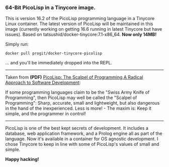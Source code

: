 ### 64-Bit PicoLisp in a Tinycore image.

This is version 16.2 of the PicoLisp programming language in a Tinycore Linux container. The latest version of PicoLisp will be maintained in this image (currently working on getting 16.6 running in latest Tinycore but have issues).  Based on tatsushid/docker-tinycore:7.1-x86_64.  **Now only 14MB!**

Simply run:
``` code
docker pull progit/docker-tinycore-picolisp
```
... and you'll be immediately dropped into the REPL.
___

Taken from **(PDF)** [PicoLisp: The Scalpel of Programming A Radical Approach to Software Development](picolisp.com/wiki/!pdf?-B1103):

If some programming languages claim to be the "Swiss Army Knife of Programming", then PicoLisp may well be called the "Scalpel of Programming": Sharp, accurate, small and lightweight, but also dangerous in the hand of the inexperienced. Less is more! - The maxim is: Keep it simple, and the programmer in control!

___

PicoLisp is one of the best kept secrets of development.  It includes a database, web application framework, and a Prolog engine all as part of the language. Now it's available in a container for OS agnostic development.  I chose Tinycore to keep in line with some of PicoLisp's values of small and simple.

**Happy hacking!**
